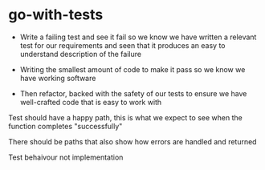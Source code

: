 # go-with-tests


- Write a failing test and see it fail so we know we have written a relevant test for our requirements and seen that it produces an easy to understand description of the failure

- Writing the smallest amount of code to make it pass so we know we have working software

- Then refactor, backed with the safety of our tests to ensure we have well-crafted code that is easy to work with


Test should have a happy path, this is what we expect to see when the function completes "successfully"

There should be paths that also show how errors are handled and returned

Test behaivour not implementation